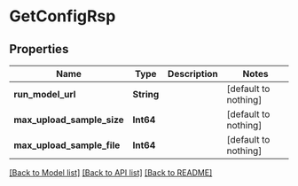 # GetConfigRsp


## Properties
Name | Type | Description | Notes
------------ | ------------- | ------------- | -------------
**run_model_url** | **String** |  | [default to nothing]
**max_upload_sample_size** | **Int64** |  | [default to nothing]
**max_upload_sample_file** | **Int64** |  | [default to nothing]


[[Back to Model list]](../README.md#models) [[Back to API list]](../README.md#api-endpoints) [[Back to README]](../README.md)


